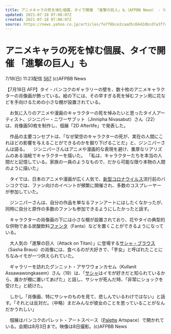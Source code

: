 ```yaml
---
title: アニメキャラの死を悼む個展、タイで開催 「進撃の巨人」も（AFPBB News） - Yahoo!ニュース
updated: 2021-07-18 07:08:07Z
created: 2021-07-18 07:08:07Z
source: https://news.yahoo.co.jp/articles/fe7f6bce2caad5c6642dbcd7a3f7a2caa2c5c301
---
```


# アニメキャラの死を悼む個展、タイで開催 「進撃の巨人」も

7/18(日) 11:23配信
[567]()
(c)AFPBB News

【7月18日 AFP】タイ・バンコクのギャラリーの壁を、数十枚のアニメキャラクターの肖像画が飾っている。絵の下には、その早すぎる死を悼むファン用に花などを手向けるための小さな棚が設置されている。

　お気に入りのアニメや漫画のキャラクターの死を悼みたいと思ったタイ人アーティスト、ジンニパー・ニワーサブット（Jinnipha Nivasabut）さん（22）は、肖像画50枚を制作し、個展「2D Afterlife」で発表した。

　作品の主要コンセプトは、「なぜ架空のキャラクターの死が、実在の人間にこれほどの影響を与えることができるのかを掘り下げることだ」と、ジンニパーさんは語る。
　ジンニパーさんはアニメや漫画的な表現を避け、重厚なリアリズムのある油絵でキャラクターを描いた。
「私は、キャラクターたちを本当の人間だと記憶している。家族の一員のようなもので、だから可能な限り本物の人間のように描いた」

　タイでは、日本のアニメや漫画が広く人気で、[新型コロナウイルス](https://search.yahoo.co.jp/search?ei=UTF-8&rkf=1&slfr=1&p=%E6%96%B0%E5%9E%8B%E3%82%B3%E3%83%AD%E3%83%8A%E3%82%A6%E3%82%A4%E3%83%AB%E3%82%B9&fr=link_kw_nws_direct)流行前のバンコクでは、ファン向けのイベントが頻繁に開催され、多数のコスプレーヤーが参加していた。

　ジンニパーさんは、自分の作品を単なるファンアートにはしたくなかったが、同時に自分と原作の多数のファンも参加できるようにしたかったと話す。

　キャラクターの肖像画の下には小さな棚が設置されており、花やタイの典型的な供物である炭酸飲料[ファンタ](https://search.yahoo.co.jp/search?ei=UTF-8&rkf=1&slfr=1&p=%E3%83%95%E3%82%A1%E3%83%B3%E3%82%BF&fr=link_kw_nws_direct)（Fanta）などを置くことができるようになっている。

　大人気の「進撃の巨人（Attack on Titan）」に登場する[サシャ・ブラウス](https://search.yahoo.co.jp/search?ei=UTF-8&rkf=1&slfr=1&p=%E3%82%B5%E3%82%B7%E3%83%A3%E3%83%BB%E3%83%96%E3%83%A9%E3%82%A6%E3%82%B9&fr=link_kw_nws_direct)（Sasha Braus）の肖像には、食べるのが大好きで、「芋女」と呼ばれたことにちなみイモが一つ供えられていた。

　ギャラリーを訪れたグンニット・アサワウォンカセム（Kullanit Assawawongkasem）さん（19）は、「[サシャ](https://search.yahoo.co.jp/search?ei=UTF-8&rkf=1&slfr=1&p=%E3%82%B5%E3%82%B7%E3%83%A3&fr=link_kw_nws_direct)はイモが好きだと知られているから、誰かが棚に置いてあげた」と話し、サシャが死んだ時、「非常にショックを受けた」と続けた。

　しかし「肖像画、特にサシャのものを見て、悲しんでいるわけではない」と話す。「それとは反対だ。（中略）まだみんなが彼女のことを思っていることがなんだかうれしい」

　個展はバンコクのパレット・アートスペース（[Palette](https://search.yahoo.co.jp/search?ei=UTF-8&rkf=1&slfr=1&p=Palette&fr=link_kw_nws_direct) Artspace）で開かれている。会期は8月3日まで。映像は8日撮影。(c)AFPBB News